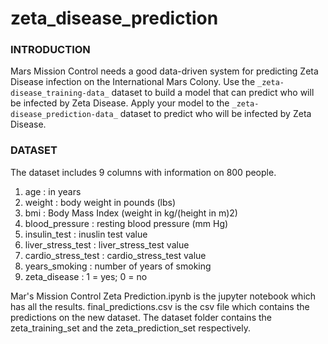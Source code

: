 # zeta_disease_prediction

### INTRODUCTION

Mars Mission Control needs a good data-driven system for predicting Zeta Disease infection on the International Mars Colony.
Use the `_zeta-disease_training-data_` dataset to build a model that can predict who will be infected by Zeta Disease.
Apply your model to the `_zeta-disease_prediction-data_` dataset to predict who will be infected by Zeta Disease.

### DATASET

The dataset includes 9 columns with information on 800 people.
1.	age : in years
2.	weight : body weight in pounds (lbs)
3.	bmi : Body Mass Index (weight in kg/(height in m)2)
4.	blood_pressure : resting blood pressure (mm Hg)
5.	insulin_test : inuslin test value
6.	liver_stress_test : liver_stress_test value
7.	cardio_stress_test : cardio_stress_test value
8.	years_smoking : number of years of smoking
9.	zeta_disease :
              1 = yes;
              0 = no
              
  Mar's Mission Control Zeta Prediction.ipynb is the jupyter notebook which has all the results.
  final_predictions.csv is the csv file which contains the predictions on the new dataset.
  The dataset folder contains the zeta_training_set and the zeta_prediction_set respectively.

